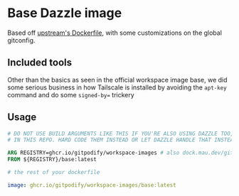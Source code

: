 # Base Dazzle image

Based off [upstream's Dockerfile](https://github.com/gitpod-io/workspace-images/blob/6e94c2184c21cd3aa1f1343d45253850eecaff32/base/Dockerfile), with
some customizations on the global gitconfig.

## Included tools

Other than the basics as seen in the official workspace image base, we did some
serious business in how Tailscale is installed by avoiding the `apt-key` command
and do some `signed-by=` trickery

## Usage

```dockerfile
# DO NOT USE BUILD ARGUMENTS LIKE THIS IF YOU'RE ALSO USING DAZZLE TOO, ESPECIALLY
# IN THIS REPO. HARD CODE THEM INSTEAD OR LET DAZZLE HANDLE THAT INSTEAD.

ARG REGISTRY=ghcr.io/gitpodify/workspace-images # also dock.mau.dev/gitpodify/workspace-images OR quay.io/gitpodified-workspace-images
FROM ${REGISTRY}/base:latest

# the rest of your dockerfile
```

```yaml
image: ghcr.io/gitpodify/workspace-images/base:latest
```
